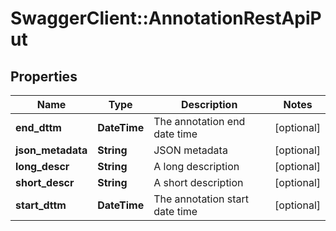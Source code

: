 # SwaggerClient::AnnotationRestApiPut

## Properties
Name | Type | Description | Notes
------------ | ------------- | ------------- | -------------
**end_dttm** | **DateTime** | The annotation end date time | [optional] 
**json_metadata** | **String** | JSON metadata | [optional] 
**long_descr** | **String** | A long description | [optional] 
**short_descr** | **String** | A short description | [optional] 
**start_dttm** | **DateTime** | The annotation start date time | [optional] 

